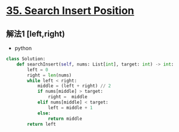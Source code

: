 # [35. Search Insert Position](https://leetcode.com/problems/search-insert-position)

## 解法1 [left,right)

- python

```python
class Solution:
    def searchInsert(self, nums: List[int], target: int) -> int:
        left = 0 
        right = len(nums)
        while left < right:
            middle = (left + right) // 2
            if nums[middle] > target:
                right =  middle
            elif nums[middle] < target:
                left = middle + 1 
            else:
                return middle
        return left
```